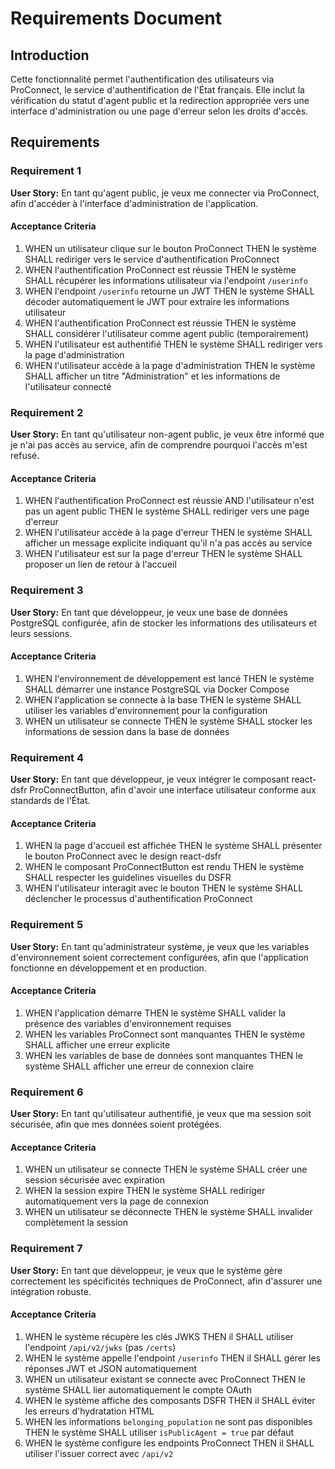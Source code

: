 # Requirements Document

## Introduction

Cette fonctionnalité permet l'authentification des utilisateurs via ProConnect, le service d'authentification de l'État français. Elle inclut la vérification du statut d'agent public et la redirection appropriée vers une interface d'administration ou une page d'erreur selon les droits d'accès.

## Requirements

### Requirement 1

**User Story:** En tant qu'agent public, je veux me connecter via ProConnect, afin d'accéder à l'interface d'administration de l'application.

#### Acceptance Criteria

1. WHEN un utilisateur clique sur le bouton ProConnect THEN le système SHALL rediriger vers le service d'authentification ProConnect
2. WHEN l'authentification ProConnect est réussie THEN le système SHALL récupérer les informations utilisateur via l'endpoint `/userinfo`
3. WHEN l'endpoint `/userinfo` retourne un JWT THEN le système SHALL décoder automatiquement le JWT pour extraire les informations utilisateur
4. WHEN l'authentification ProConnect est réussie THEN le système SHALL considérer l'utilisateur comme agent public (temporairement)
5. WHEN l'utilisateur est authentifié THEN le système SHALL rediriger vers la page d'administration
6. WHEN l'utilisateur accède à la page d'administration THEN le système SHALL afficher un titre "Administration" et les informations de l'utilisateur connecté

### Requirement 2

**User Story:** En tant qu'utilisateur non-agent public, je veux être informé que je n'ai pas accès au service, afin de comprendre pourquoi l'accès m'est refusé.

#### Acceptance Criteria

1. WHEN l'authentification ProConnect est réussie AND l'utilisateur n'est pas un agent public THEN le système SHALL rediriger vers une page d'erreur
2. WHEN l'utilisateur accède à la page d'erreur THEN le système SHALL afficher un message explicite indiquant qu'il n'a pas accès au service
3. WHEN l'utilisateur est sur la page d'erreur THEN le système SHALL proposer un lien de retour à l'accueil

### Requirement 3

**User Story:** En tant que développeur, je veux une base de données PostgreSQL configurée, afin de stocker les informations des utilisateurs et leurs sessions.

#### Acceptance Criteria

1. WHEN l'environnement de développement est lancé THEN le système SHALL démarrer une instance PostgreSQL via Docker Compose
2. WHEN l'application se connecte à la base THEN le système SHALL utiliser les variables d'environnement pour la configuration
3. WHEN un utilisateur se connecte THEN le système SHALL stocker les informations de session dans la base de données

### Requirement 4

**User Story:** En tant que développeur, je veux intégrer le composant react-dsfr ProConnectButton, afin d'avoir une interface utilisateur conforme aux standards de l'État.

#### Acceptance Criteria

1. WHEN la page d'accueil est affichée THEN le système SHALL présenter le bouton ProConnect avec le design react-dsfr
2. WHEN le composant ProConnectButton est rendu THEN le système SHALL respecter les guidelines visuelles du DSFR
3. WHEN l'utilisateur interagit avec le bouton THEN le système SHALL déclencher le processus d'authentification ProConnect

### Requirement 5

**User Story:** En tant qu'administrateur système, je veux que les variables d'environnement soient correctement configurées, afin que l'application fonctionne en développement et en production.

#### Acceptance Criteria

1. WHEN l'application démarre THEN le système SHALL valider la présence des variables d'environnement requises
2. WHEN les variables ProConnect sont manquantes THEN le système SHALL afficher une erreur explicite
3. WHEN les variables de base de données sont manquantes THEN le système SHALL afficher une erreur de connexion claire

### Requirement 6

**User Story:** En tant qu'utilisateur authentifié, je veux que ma session soit sécurisée, afin que mes données soient protégées.

#### Acceptance Criteria

1. WHEN un utilisateur se connecte THEN le système SHALL créer une session sécurisée avec expiration
2. WHEN la session expire THEN le système SHALL rediriger automatiquement vers la page de connexion
3. WHEN un utilisateur se déconnecte THEN le système SHALL invalider complètement la session

### Requirement 7

**User Story:** En tant que développeur, je veux que le système gère correctement les spécificités techniques de ProConnect, afin d'assurer une intégration robuste.

#### Acceptance Criteria

1. WHEN le système récupère les clés JWKS THEN il SHALL utiliser l'endpoint `/api/v2/jwks` (pas `/certs`)
2. WHEN le système appelle l'endpoint `/userinfo` THEN il SHALL gérer les réponses JWT et JSON automatiquement
3. WHEN un utilisateur existant se connecte avec ProConnect THEN le système SHALL lier automatiquement le compte OAuth
4. WHEN le système affiche des composants DSFR THEN il SHALL éviter les erreurs d'hydratation HTML
5. WHEN les informations `belonging_population` ne sont pas disponibles THEN le système SHALL utiliser `isPublicAgent = true` par défaut
6. WHEN le système configure les endpoints ProConnect THEN il SHALL utiliser l'issuer correct avec `/api/v2`
